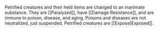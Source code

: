 Petrified creatures and their held items are changed to an inanimate substance. They are [[Paralyzed]], have [[Damage Resistance]], and are immune to poison, disease, and aging. Poisons and diseases are not neutralized, just suspended. Petrified  creatures are [[Expose|Exposed]].